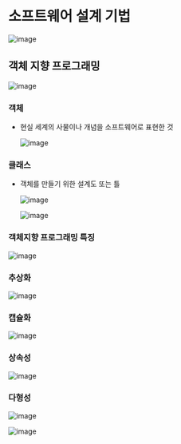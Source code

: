 # 소프트웨어 설계 기법

  ![image](https://github.com/user-attachments/assets/a389afae-8736-4851-85c3-ed3ae7327c61)

## 객체 지향 프로그래밍

  ![image](https://github.com/user-attachments/assets/4164744c-429e-4fab-b1a2-a746348b7376)

### 객체
- 현실 세계의 사물이나 개념을 소프트웨어로 표현한 것

  ![image](https://github.com/user-attachments/assets/81cf9f6a-310c-432a-ada0-d0250615de4e)

### 클래스
- 객체를 만들기 위한 설계도 또는 틀

  ![image](https://github.com/user-attachments/assets/ae9dd6b5-ecdf-4389-8cae-51e7b3968bc2)

  ![image](https://github.com/user-attachments/assets/c86c71ea-9e5c-46f1-a370-05867be413d9)

### 객체지향 프로그래밍 특징

  ![image](https://github.com/user-attachments/assets/bf6b151d-e6b1-4885-a450-500a399a8dbf)

### 추상화

  ![image](https://github.com/user-attachments/assets/80e42519-f945-4206-b37e-cf3256ce7ac5)

### 캡슐화

  ![image](https://github.com/user-attachments/assets/16e33e6b-2914-414a-8929-8579b1049810)

### 상속성

  ![image](https://github.com/user-attachments/assets/ab8fd5f1-ced6-4bde-b58c-98ed25e007fd)

### 다형성

  ![image](https://github.com/user-attachments/assets/eca2447a-4de7-4aa0-86b5-ed42f1ec3572)

  ![image](https://github.com/user-attachments/assets/20c79767-a7f8-4379-bd8d-c50e7663e383)

